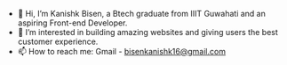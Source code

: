 - 👋 Hi, I’m Kanishk Bisen, a Btech graduate from IIIT Guwahati and an aspiring Front-end Developer.
- 👀 I’m interested in building amazing websites and giving users the best customer experience.
- 📫 How to reach me: Gmail - bisenkanishk16@gmail.com

<!---
kanibis/kanibis is a ✨ special ✨ repository because its `README.md` (this file) appears on your GitHub profile.
You can click the Preview link to take a look at your changes.
--->
